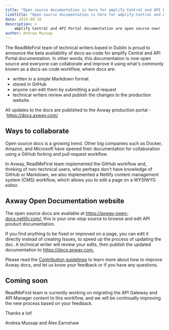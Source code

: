```yaml
---
title: "Open source documentation is here for amplify Central and API Portal"
linkTitle: "Open source documentation is here for amplify Central and API Portal"
date: 2019-09-18
description: >
    amplify Central and API Portal documentation are open source now!
author: Andrea Mussap
---
```


The ReadMeFirst team of technical writers based in Dublin is proud to announce the beta availability of docs-as-code for amplify Central and API Portal documentation. In other words, this documentation is now open source and everyone can collaborate and improve it using what's commonly known as a docs-as-code workflow, where docs are:

* written in a simple Markdown format
* stored in GitHub
* anyone can edit them by submitting a pull request
* technical writers review and publish the changes to the production website.

All updates to the docs are published to the Axway production portal - <https://docs.axway.com/>

## Ways to collaborate

Open source docs is a growing trend. Other big companies such as Docker, Amazon, and Microsoft have opened their documentation for collaboration using a GitHub forking and pull request workflow.

In Axway, ReadMeFirst team implemented the GitHub workflow and, thinking of non-technical users, who perhaps don't have knowledge of GitHub or Markdown, we also implemented a Netlify content management system (CMS) workflow, which allows you to edit a page on a WYSIWYG editor.

## Axway Open Documentation website

The open source docs are available at <https://axway-open-docs.netlify.com/,> this is your one-stop source to browse and edit API product documentation.

If you find anything to be fixed or improved on a page, you can edit it directly instead of creating Issues, to speed up the process of updating the doc. A technical writer will review your edits, then publish the updated documentation to <https://docs.axway.com.>

Please read the [Contribution guidelines](/docs/contribution_guidelines/) to learn more about how to improve Axway docs, and let us know your feedback or if you have any questions.

## Coming soon

ReadMeFirst team is currently working on migrating the API Gateway and API Manager content to this workflow, and we will be continually improving the new process based on your feedback.

Thanks a lot!

Andrea Mussap‌ and Alex Earnshaw‌
